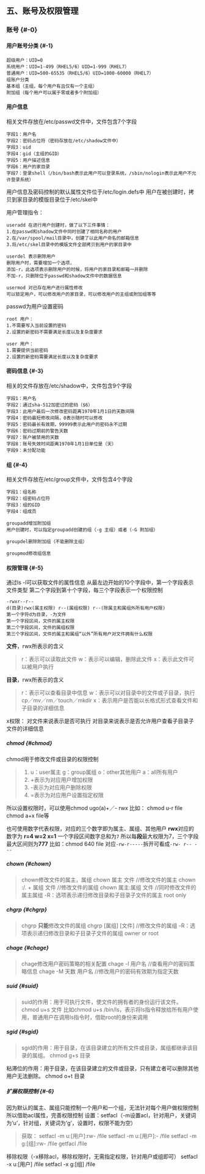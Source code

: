 ## 五、账号及权限管理

### 账号 {#-0}

#### 用户账号分类 {#-1}

```
超级用户：UID=0
系统用户：UID=1-499（RHEL5/6）UID=1-999（RHEL7）
普通用户：UID=500-65535（RHEL5/6）UID=1000-60000（RHEL7）
组账户分类
基本组（主组，每个用户有且仅有一个主组）
附加组（每个用户可以属于零或者多个附加组）

```

#### 用户信息 
相关文件存放在/etc/passwd文件中，文件包含7个字段

```
字段1：用户名
字段2：密码占位符（密码存放在/etc/shadow文件中）
字段3：uid
字段4：gid（主组的GID）
字段5：用户描述信息
字段6：用户的家目录
字段7：登录shell（/bin/bash表示此用户可以登录系统，/sbin/nologin表示此用户不允许登录系统）

```

用户信息及密码控制的默认属性文件位于/etc/login.defs中 用户在被创建时，拷贝到家目录的模版目录位于/etc/skel中

用户管理指令：

```
useradd 在进行用户创建时，做了以下三件事情：    
1.在passwd和shadow文件中同时创建了相同名称的用户
2.在/var/spool/mail目录中，创建了以此用户命名的邮箱信息
3.将/etc/skel目录中的模版文件全部拷贝到用户的家目录中

userdel 表示删除用户
删除用户时，需要增加一个选项，
添加-r，此选项表示删除用户的时候，将用户的家目录和邮箱一并删除
不加-r，只删除位于passwd和shadow文件中的数据信息

usermod 对已存在用户进行属性修改
可以锁定用户，可以修改用户的家目录，可以修改用户的主组或附加组等等

```

passwd为用户设置密码

```
root 用户：
1.不需要写入当前设置的密码
2.设置的新密码不需要满足长度以及复杂度要求

user 用户：
1.需要提供当前密码
2.设置的新密码需要满足长度以及复杂度要求

```

#### 密码信息 {#-3}

相关的文件存放在/etc/shadow中，文件包含9个字段

```
字段1：用户名
字段2：通过sha-512加密过的密码（$6）
字段3：此用户最后一次修改密码距离1970年1月1日的天数间隔
字段4：密码最短修改间隔，0表示随时可以修改
字段5：密码最长有效期，99999表示此用户的密码永不过期
字段6：密码过期前的警告天数
字段7：账户被禁用的天数
字段8：账号失效时间距离1970年1月1日单位是（天）
字段9：未分配功能

```

#### 组 {#-4}

相关文件存放在/etc/group文件中，文件包含4个字段

```
字段1：组名称
字段2：组密码占位符
字段3：组的GID
字段4：组成员

groupadd增加附加组
用户创建时，可以指定groupadd创建的组（-g 主组）或者（-G 附加组）

groupdel删除附加组（不能删除主组）

groupmod修改组信息

```

#### 权限管理 {#-5}

通过ls -l可以获取文件的属性信息 从最左边开始的10个字段中，第一个字段表示文件类型 第二个字段到第十个字段，每三个字段表示一个权限控制

```
-rwxr--r--
d(目录)rwx(属主权限) r--(属组权限) r--(除属主和属组外所有用户权限)
第一个字符d为目录，-为文件
第一个字段区间，文件的属主权限
第二个字段区间，文件的属组权限
第三个字段区间，文件的属主和属组“以外”所有用户对文件拥有什么权限

```

**文件**，rwx所表示的含义

> r：表示可以读取此文件 w：表示可以编辑，删除此文件 x：表示此文件可以被用户执行

**目录**，rwx所表示的含义

> r：表示可以查看目录中信息 w：表示可以对目录中的文件或子目录，执行cp／mv／rm／touch／mkdir x：表示用户是否能以长格式形式查看文件和子目录的详细信息

x权限： 对文件来说表示是否可执行 对目录来说表示是否允许用户查看子目录子文件的详细信息

##### chmod {#chmod}

chmod用于修改文件或目录的权限控制

> 1.  u：user属主 g：group属组 o：other其他用户 a：all所有用户
> 2.  +表示为对应用户增加权限
> 3.  -表示为对应用户删除权限
> 4.  =表示为对应用户设置指定权限

所以设置权限时，可以使用chmod ugo(a)+／- rwx 比如： chmod u-r file chmod a+x file等

也可使用数字代表权限，对应的三个数字即为属主、属组、其他用户 **rwx**对应的数字为 **r=4 w=2 x=1** 一个字段区间数字总和为`7` 所以每**段**最大权限为7，三个字段最大区间则为**777** 比如：chmod 640 file 对应`-rw-r-----`拆开可看成`-rw- r-- ---`

##### chown {#chown}

> chown修改文件的属主，属组 chown 属主 文件 //修改文件的属主 chown :/. + 属组 文件 //修改文件的属组 chown 属主:属组 文件 //同时修改文件的属主属组 -R：选项表示递归修改目录和子目录子文件的属主 root only

##### chgrp {#chgrp}

> chgrp **只能**修改文件的属组 chgrp [属组] [文件] //修改文件的属组 -R：选项表示递归修改目录和子目录子文件的属组 owner or root

##### chage {#chage}

> chage修改用户密码策略的相关配置 chage -l 用户名 //查看用户的密码策略信息 chage -M 天数 用户名 //修改用户的密码有效期为指定天数

##### suid {#suid}

> suid的作用：用于可执行文件，使文件的拥有者的身份运行该文件。 chmod u+s 文件 比如chmod u+s /bin/ls，表示将ls指令释放给所有用户使用，普通用户在调用ls指令时，借助root的身份来调用

##### sgid {#sgid}

> sgid的作用：用于目录，在该目录建立的所有文件或目录，属组都继承该目录的属组。 chmod g+s 目录

粘滞位的作用：用于目录，在该目录建立的文件或目录，只有建立者可以删除其他用户无法删除。 chmod o+t 目录

##### 扩展权限控制 {#-6}

因为默认的属主、属组只能控制一个用户和一个组，无法针对每个用户做权限控制 所以借助acl属性，完善权限控制 设置：setfacl（-m设置acl，针对用户，关键词为‘u’，针对组，关键词为‘g’，设置时，权限不能为空）

> 获取： setfacl -m u:[用户]:rw- /file setfacl -m u:[用户]:- /file setfacl -m g:[组]:rw- /file getfacl /file

移除权限（-x移除acl，移除权限时，无需指定权限，针对用户或组即可） setfacl -x u:[用户] /file setfacl -x g:[组] /file